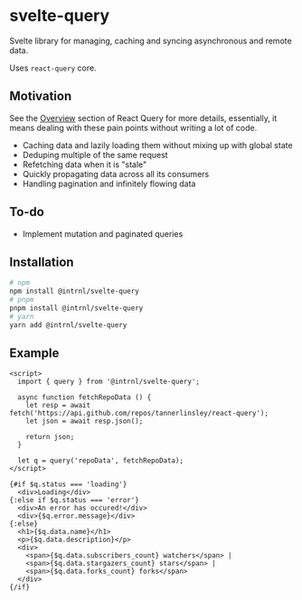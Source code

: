# svelte-query

Svelte library for managing, caching and syncing asynchronous and remote data.

Uses `react-query` core.

## Motivation

See the [Overview](https://react-query.tanstack.com/docs/overview) section of
React Query for more details, essentially, it means dealing with these pain
points without writing a lot of code.

- Caching data and lazily loading them without mixing up with global state
- Deduping multiple of the same request
- Refetching data when it is "stale"
- Quickly propagating data across all its consumers
- Handling pagination and infinitely flowing data

## To-do

- Implement mutation and paginated queries

## Installation

```sh
# npm
npm install @intrnl/svelte-query
# pnpm
pnpm install @intrnl/svelte-query
# yarn
yarn add @intrnl/svelte-query
```

## Example

```svelte
<script>
  import { query } from '@intrnl/svelte-query';

  async function fetchRepoData () {
    let resp = await fetch('https://api.github.com/repos/tannerlinsley/react-query');
    let json = await resp.json();

    return json;
  }

  let q = query('repoData', fetchRepoData);
</script>

{#if $q.status === 'loading'}
  <div>Loading</div>
{:else if $q.status === 'error'}
  <div>An error has occured!</div>
  <div>{$q.error.message}</div>
{:else}
  <h1>{$q.data.name}</h1>
  <p>{$q.data.description}</p>
  <div>
    <span>{$q.data.subscribers_count} watchers</span> |
    <span>{$q.data.stargazers_count} stars</span> |
    <span>{$q.data.forks_count} forks</span>
  </div>
{/if}
```
